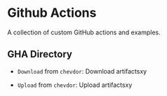# Github Actions

A collection of custom GitHub actions and examples.

## GHA Directory

-   `Download` from `chevdor`: Download artifactsxy

-   `Upload` from `chevdor`: Upload artifactsxy
